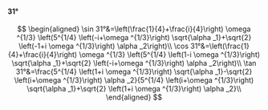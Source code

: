 #### 31°

$$
\begin{aligned}
\sin 31°&=\left(\frac{1}{4}+\frac{i}{4}\right) \omega ^{1/3} \left(5^{1/4} \left(-i+\omega ^{1/3}\right) \sqrt{\alpha _1}+\sqrt{2} \left(-1+i \omega ^{1/3}\right)
\alpha _2\right)\\
\cos 31°&=\left(\frac{1}{4}+\frac{i}{4}\right) \omega ^{1/3} \left(5^{1/4} \left(1-i \omega ^{1/3}\right) \sqrt{\alpha _1}+\sqrt{2} \left(-i+\omega ^{1/3}\right)
\alpha _2\right)\\
\tan 31°&=\frac{5^{1/4} \left(1+i \omega ^{1/3}\right) \sqrt{\alpha _1}-\sqrt{2} \left(i+\omega ^{1/3}\right) \alpha _2}{5^{1/4} \left(i+\omega ^{1/3}\right)
\sqrt{\alpha _1}+\sqrt{2} \left(1+i \omega ^{1/3}\right) \alpha _2}\\
\end{aligned}
$$

